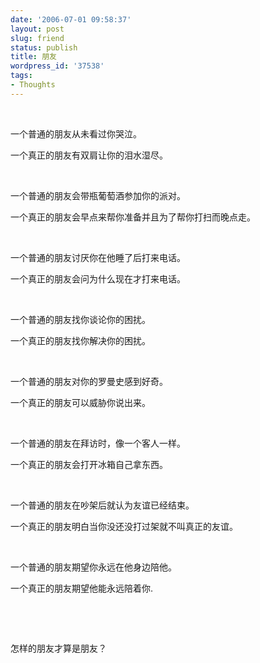 ```yaml
---
date: '2006-07-01 09:58:37'
layout: post
slug: friend
status: publish
title: 朋友
wordpress_id: '37538'
tags:
- Thoughts
---
```


 

一个普通的朋友从未看过你哭泣。 

一个真正的朋友有双肩让你的泪水湿尽。 

 

一个普通的朋友会带瓶葡萄酒参加你的派对。 

一个真正的朋友会早点来帮你准备并且为了帮你打扫而晚点走。 

 

一个普通的朋友讨厌你在他睡了后打来电话。 

一个真正的朋友会问为什么现在才打来电话。 

 

一个普通的朋友找你谈论你的困扰。 

一个真正的朋友找你解决你的困扰。 

 

一个普通的朋友对你的罗曼史感到好奇。 

一个真正的朋友可以威胁你说出来。 

 

一个普通的朋友在拜访时，像一个客人一样。 

一个真正的朋友会打开冰箱自己拿东西。 

 

一个普通的朋友在吵架后就认为友谊已经结束。 

一个真正的朋友明白当你没还没打过架就不叫真正的友谊。 

 

一个普通的朋友期望你永远在他身边陪他。 

一个真正的朋友期望他能永远陪着你. 

 

 

怎样的朋友才算是朋友？
